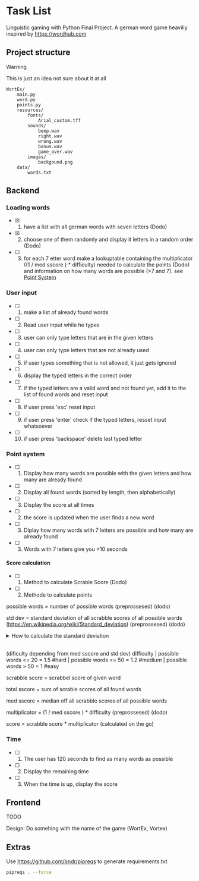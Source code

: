 # Task List

Linguistic gaming with Python Final Project. A german word game heaviliy inspired by https://wordhub.com

## Project structure

> [!WARNING]  
> This is just an idea not sure about it at all

```
WortEx/
    main.py
    word.py
    points.py
    resources/
        fonts/
            Arial_custom.tff
        sounds/
            beep.wav
            right.wav
            wrong.wav
            bonus.wav
            game_over.wav
        images/
            backgound.png
    data/
        words.txt
```


## Backend

### Loading words

- [x] 1. have a list with all german words with seven letters (Dodo)

- [x] 2. choose one of them randomly and display it letters in a random order (Dodo)

- [ ] 3. for each 7 etter word make a lookuptable containing the multiplicator ((1 / med sscore ) * difficulty) needed to calculate the points (Dodo) and information on how many words are possible (>7 and 7). see [Point System](/tasks.md#point-system)

### User input

- [ ] 1. make a list of already found words

- [ ] 2. Read user input while he types

- [ ] 3. user can only type letters that are in the given letters

- [ ] 4. user can only type letters that are not already used

- [ ] 5. if user types something that is not allowed, it just gets ignored

- [ ] 6. display the typed letters in the correct order

- [ ] 7. if the typed letters are a valid word and not found yet, add it to the list of found words and reset input

- [ ] 8. if user press 'esc' reset input

- [ ] 9. if user press 'enter' check if the typed letters, resset input whatsoever

- [ ] 10. if user press 'backspace' delete last typed letter

### Point system

- [ ] 1. Display how many words are possible with the given letters and how many are already found 

- [ ] 2. Display all found words (sorted by length, then alphabetically)

- [ ] 3. Display the score at all times

- [ ] 2. the score is updated when the user finds a new word

- [ ] 3. Diplay how many words with 7 letters are possible and how many are already found

- [ ] 3. Words with 7 letters give you +10 seconds

#### Score calculation

- [ ] 1. Method to calculate Scrable Score (Dodo)

- [ ] 2. Methode to calculate points

possible words = number of possible words (preprossesed) (dodo)

std dev = standard deviation of all scrabble scores of all possible words (https://en.wikipedia.org/wiki/Standard_deviation) (preprossesed) (dodo)


<details>
<summary>How to calculate the standard deviation</summary>
<br>

1. Calculate the Mean (Average):

$$ \text{Mean} (\bar{x}) = \frac{\text{Sum of all values}}{\text{Number of values}} $$

2. Calculate the Deviations:

$$ \text{Deviation from Mean} = \text{Value} - \text{Mean} $$

3. Square the Deviations:

$$ \text{Squared Deviation} = (\text{Deviation from Mean})^2 $$

4. Calculate the Variance:

$$ \text{Variance} (\sigma^2) = \frac{\text{Sum of Squared Deviations}}{\text{Number of values}} $$

5. Calculate the Standard Deviation:

$$ \text{Standard Deviation} (\sigma) = \sqrt{\text{Variance}} $$

In summary:

$$ \sigma = \sqrt{\frac{\sum{(x - \bar{x})^2}}{N}} $$

where $ \sigma $ is the standard deviation, $ x $ is each individual value, $ \bar{x} $ is the mean, and $ N $ is the number of values.

If working with a sample, use the sample standard deviation formula, involving dividing by $ N-1 $ to correct for bias in the estimation of the population variance.\

</details>
<br>

(dificulty depending from med sscore and std dev)
difficulty | possible words <= 20 = 1.5     #hard
           | possible words <= 50 = 1.2     #medium
           | possible words > 50  = 1       #easy

scrabble score = scrabbel score of given word

total sscore = sum of scrable scores of all found words

med sscore = median off all scrabble scores of all possible words

multiplicator = (1 / med sscore ) * difficulty (preprossesed) (dodo)

score = scrabble score * multiplicator (calculated on the go)

### Time

- [ ] 1. The user has 120 seconds to find as many words as possible

- [ ] 2. Display the remaining time

- [ ] 3. When the time is up, display the score

## Frontend

TODO

Design: Do somehing with the name of the game (WortEx, Vortex)

## Extras

Use https://github.com/bndr/pipreqs to generate requirements.txt

```bash
pipreqs . --force
```
